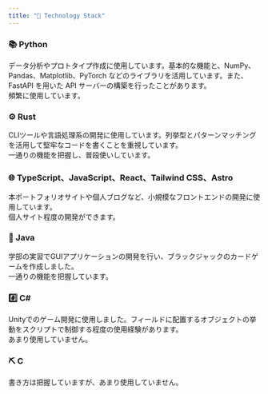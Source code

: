 ```yaml
---
title: "🧠 Technology Stack"
---
```


### 📚 Python

データ分析やプロトタイプ作成に使用しています。基本的な機能と、NumPy、Pandas、Matplotlib、PyTorch などのライブラリを活用しています。また、FastAPI を用いた API サーバーの構築を行ったことがあります。  
頻繁に使用しています。

### ⚙️ Rust

CLIツールや言語処理系の開発に使用しています。列挙型とパターンマッチングを活用して堅牢なコードを書くことを重視しています。  
一通りの機能を把握し、普段使いしています。

### 🌐 TypeScript、JavaScript、React、Tailwind CSS、Astro

本ポートフォリオサイトや個人ブログなど、小規模なフロントエンドの開発に使用しています。  
個人サイト程度の開発ができます。

### 👔 Java

学部の実習でGUIアプリケーションの開発を行い、ブラックジャックのカードゲームを作成しました。  
一通りの機能を把握しています。

### #️⃣ C#

Unityでのゲーム開発に使用しました。フィールドに配置するオブジェクトの挙動をスクリプトで制御する程度の使用経験があります。  
あまり使用していません。

### ⛏️ C

書き方は把握していますが、あまり使用していません。
